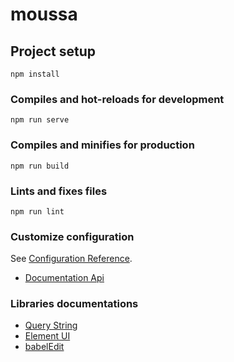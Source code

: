 # moussa

## Project setup

```
npm install
```

### Compiles and hot-reloads for development

```
npm run serve
```

### Compiles and minifies for production

```
npm run build
```

### Lints and fixes files

```
npm run lint
```

### Customize configuration

See [Configuration Reference](https://cli.vuejs.org/config/).

- [Documentation Api](http://ctb2.promaniak.com/api/docs)

### Libraries documentations

- [Query String](https://www.npmjs.com/package/query-string)
- [Element UI](https://element.eleme.io/#/en-US)
- [babelEdit](https://www.codeandweb.com/babeledit)
